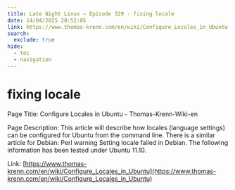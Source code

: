 ```yaml
---
title: Late Night Linux – Episode 329 - fixing locale
date: 14/04/2025 20:52:05
link: https://www.thomas-krenn.com/en/wiki/Configure_Locales_in_Ubuntu
search:
  exclude: true
hide:
  - toc
  - navigation
---
```


# fixing locale

Page Title: Configure Locales in Ubuntu - Thomas-Krenn-Wiki-en

Page Description: ﻿This article will describe how locales (language settings) can be configured for Ubuntu from the command line. There is a similar article for Debian:  Perl warning Setting locale failed in Debian. The following information has been tested under Ubuntu 11.10. 

Link: [https://www.thomas-krenn.com/en/wiki/Configure_Locales_in_Ubuntu](https://www.thomas-krenn.com/en/wiki/Configure_Locales_in_Ubuntu)